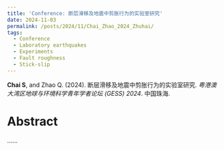 ```yaml
---
title: 'Conference: 断层滑移及地震中剪胀行为的实验室研究'
date: 2024-11-03
permalink: /posts/2024/11/Chai_Zhao_2024_Zhuhai/
tags:
  - Conference
  - Laboratory earthquakes
  - Experiments
  - Fault roughness
  - Stick-slip
---
```



**Chai S**, and Zhao Q. (2024). 断层滑移及地震中剪胀行为的实验室研究. _粤港澳大湾区地球与环境科学青年学者论坛 (GESS) 2024_. 中国珠海.


Abstract
======
......

<!--<img src='/images/Conferences/Chai2024_Shenzhen.jpg'>-->
